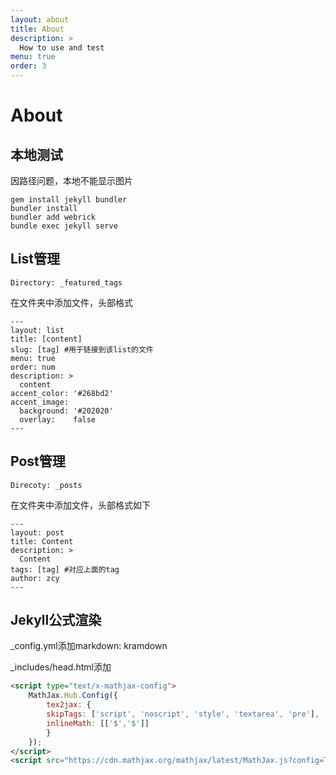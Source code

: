 ```yaml
---
layout: about
title: About
description: >
  How to use and test
menu: true
order: 3
---
```


# About

## 本地测试

因路径问题，本地不能显示图片

```shell
gem install jekyll bundler
bundler install
bundler add webrick
bundle exec jekyll serve
```

## List管理

```
Directory: _featured_tags
```

在文件夹中添加文件，头部格式

```
---
layout: list
title: [content]
slug: [tag] #用于链接到该list的文件
menu: true
order: num
description: >
  content
accent_color: '#268bd2'
accent_image:
  background: '#202020'
  overlay:    false
---
```

## Post管理

```
Direcoty: _posts
```

在文件夹中添加文件，头部格式如下

```
---
layout: post
title: Content
description: >
  Content
tags: [tag] #对应上面的tag
author: zcy
---
```

## Jekyll公式渲染

_config.yml添加markdown: kramdown

_includes/head.html添加

```html
<script type="text/x-mathjax-config">
    MathJax.Hub.Config({
        tex2jax: {
        skipTags: ['script', 'noscript', 'style', 'textarea', 'pre'],
        inlineMath: [['$','$']]
        }
    });
</script>
<script src="https://cdn.mathjax.org/mathjax/latest/MathJax.js?config=TeX-AMS-MML_HTMLorMML" type="text/javascript"></script>
```

